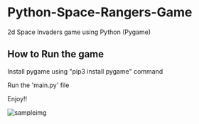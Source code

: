 # Python-Space-Rangers-Game
2d Space Invaders game using Python (Pygame)

## How to Run the game

Install pygame using "pip3 install pygame" command

Run the 'main.py' file

Enjoy!!


![sampleimg](https://user-images.githubusercontent.com/88393756/180516774-c98d7f9f-fd04-4ccb-b126-bd82bcb7c672.jpg)


